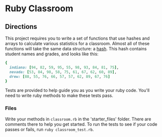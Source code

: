 # Ruby Classroom

## Directions

This project requires you to write a set of functions that use hashes and arrays to calculate various statistics for a classroom. Almost all of these functions will take the same data structure: a [hash](http://ruby-doc.org/core-2.5.1/Hash.html). This hash contains student names and grades, and looks like this:

```ruby
{
  indiana: [94, 82, 59, 95, 55, 98, 93, 84, 81, 75],
  nevada: [53, 84, 98, 58, 75, 61, 67, 62, 60, 89],
  drew: [88, 55, 76, 66, 57, 57, 62, 89, 67, 76]
}
```

Tests are provided to help guide you as you write your ruby code. You'll need to write ruby methods to make these tests pass.

### Files

Write your methods in `classroom.rb` in the 'starter\_files' folder. There are comments there to help you get started. To run the tests to see if your code passes or fails, run `ruby classroom_test.rb`.
